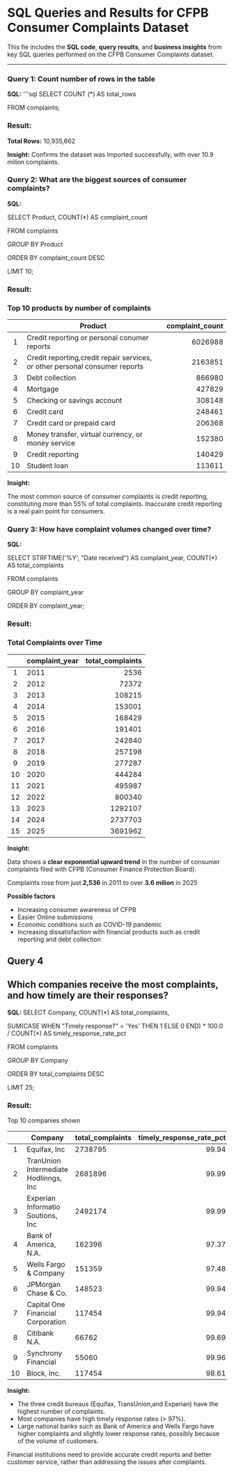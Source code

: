 # SQL Queries and Results for CFPB Consumer Complaints Dataset

This fie includes the **SQL code**, **query results**, and **business insights** from key SQL queries performed on the CFPB Consumer Complaints dataset.

---

### Query 1: Count number of rows in the table

**SQL:**
'''sql
SELECT COUNT (*) AS total_rows

FROM complaints;

### Result:

**Total Rows:** 10,935,662

**Insight:**
Confirms the dataset was imported successfully, with over 10.9 milion complaints.

### Query 2: What are the biggest sources of consumer complaints?

**SQL:**

 SELECT Product, COUNT(*) AS complaint_count

 FROM complaints
 
 GROUP BY Product

 ORDER BY complaint_count DESC
 
 LIMIT 10;

### Result:

### Top 10 products by number of complaints

|     | Product                                                                     | complaint_count |
|:---:|-----------------------------------------------------------------------------|----------------:|
|  1  | Credit reporting or personal conumer reports                                |     6026988     |
|  2  | Credit reporting,credit repair services, or other personal consumer reports |     2163851     |
|  3  | Debt collection                                                             |      866980     |
|  4  | Mortgage                                                                    |      427829     |
|  5  | Checking or savings account                                                 |      308148     |
|  6  | Credit card                                                                 |      248461     |
|  7  | Credit card or prepaid card                                                 |      206368     |
|  8  | Money transfer, virtual currency, or money service                          |      152380     |
|  9  | Credit reporting                                                            |      140429     |
|  10 | Student loan                                                                |      113611     |

**Insight:**

The most common source of consumer complaints is credit reporting, constituting more than 55% of total complaints.
Inaccurate credit reporting is a real pain point for consumers.

### Query 3: How have complaint volumes changed over time?

**SQL:**

SELECT STRFTIME('%Y', "Date received") AS complaint_year, 
COUNT(*) AS total_complaints
       
FROM complaints

GROUP BY complaint_year

ORDER BY complaint_year;

### Result:

### Total Complaints over Time

|     | complaint_year    | total_complaints |
|:---:|-------------------|-----------------:|
|  1  | 2011              |      2536        |
|  2  | 2012              |     72372        |
|  3  | 2013              |    108215        |
|  4  | 2014              |    153001        |
|  5  | 2015              |    168429        |
|  6  | 2016              |    191401        |
|  7  | 2017              |    242840        |
|  8  | 2018              |    257198        |
|  9  | 2019              |    277287        |
|  10 | 2020              |    444284        |
|  11 | 2021              |    495987        |
|  12 | 2022              |    800340        |
|  13 | 2023              |   1292107        |
|  14 | 2024              |   2737703        |
|  15 | 2025              |   3691962        |

**Insight:** 

Data shows a **clear exponential upward trend** in the number of consumer complaints filed with CFPB (Consumer Finance Protection Board). 

Complaints rose from just **2,536** in 2011 to over **3.6 milion** in 2025

**Possible factors**
- Increasing consumer awareness of CFPB 
- Easier Online submissions
- Economic conditions such as COVID-19 pandemic
- Increasing dissatisfaction with financial products such as credit reporting and debt collection 

## Query 4 
## Which companies receive the most complaints, and how timely are their responses?

**SQL:**
 SELECT Company,
 COUNT(*) AS total_complaints,
 
 SUM(CASE WHEN "Timely response?" = 'Yes' THEN 1 ELSE 0 END) * 100.0 / COUNT(*) AS timely_response_rate_pct
   
 FROM complaints
 
 GROUP BY Company
 
 ORDER BY total_complaints DESC
 
 LIMIT 25;

### Result:

Top 10 companies shown

|     | Company                               | total_complaints | timely_response_rate_pct |
|:---:|---------------------------------------|------------------|-------------------------:|
|  1  | Equifax, Inc                          |    2738795       |      99.94               |
|  2  | TranUnion Intermediate Hodlinngs, Inc |    2681896       |      99.99               |
|  3  | Experian Informatio Soutions, Inc     |    2492174       |      99.99               |
|  4  | Bank of America, N.A.                 |     162396       |      97.37               |
|  5  | Wells Fargo & Company                 |     151359       |      97.48               |
|  6  | JPMorgan Chase & Co.                  |     148523       |      99.94               |
|  7  | Capital One Financial Corporation     |     117454       |      99.94               |
|  8  | Citibank N.A.                         |      66762       |      99.69               |
|  9  | Synchrony Financial                   |      55060       |      99.96               |
|  10 | Block, Inc.                           |      117454      |      98.61               |

**Insight:** 

- The three credit bureaus (Equifax, TransUnion,and Experian) have the highest number of complaints.
- Most companies have high timely response rates (> 97%).
- Large national banks such as Bank of America and Wells Fargo have higher complaints and slightly lower response rates, possibly because of the volume of customers.

Financial institutions need to provide accurate credit reports and better customer service, rather than addressing the issues after complaints.
